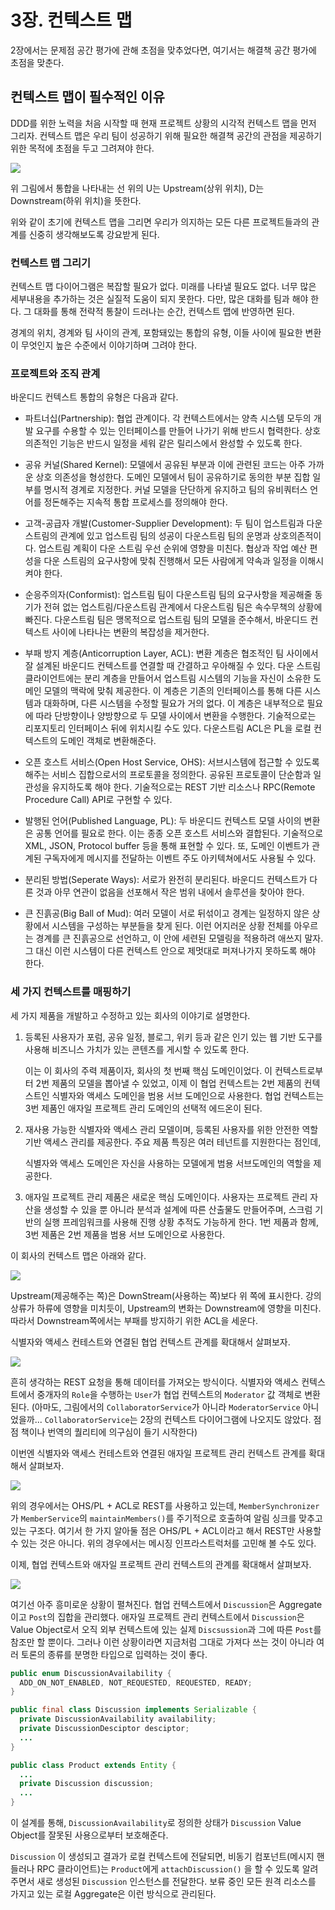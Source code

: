 # 3장. 컨텍스트 맵

2장에서는 문제점 공간 평가에 관해 초점을 맞추었다면, 여기서는 해결책 공간 평가에 초점을 맞춘다.  

## 컨텍스트 맵이 필수적인 이유

DDD를 위한 노력을 처음 시작할 때 현재 프로젝트 상황의 시각적 컨텍스트 맵을 먼저 그리자. 컨텍스트 맵은 우리 팀이 성공하기 위해 필요한 해결책 공간의 관점을
제공하기 위한 목적에 초점을 두고 그려져야 한다.

![](.gitbook/assets/ddd_4.png)

위 그림에서 통합을 나타내는 선 위의 U는 Upstream(상위 위치), D는 Downstream(하위 위치)을 뜻한다.

위와 같이 초기에 컨텍스트 맵을 그리면 우리가 의지하는 모든 다른 프로젝트들과의 관계를 신중히 생각해보도록 강요받게 된다.

### 컨텍스트 맵 그리기

컨텍스트 맵 다이어그램은 복잡할 필요가 없다. 미래를 나타낼 필요도 없다. 너무 많은 세부내용을 추가하는 것은 실질적 도움이 되지 못한다.
다만, 많은 대화를 팀과 해야 한다. 그 대화를 통해 전략적 통찰이 드러나는 순간, 컨텍스트 맵에 반영하면 된다.

경계의 위치, 경계와 팀 사이의 관계, 포함돼있는 통합의 유형, 이들 사이에 필요한 변환이 무엇인지 높은 수준에서 이야기하며 그려야 한다.

### 프로젝트와 조직 관계

바운디드 컨텍스트 통합의 유형은 다음과 같다.

* 파트너십(Partnership): 협업 관계이다. 각 컨텍스트에서는 양측 시스템 모두의 개발 요구를 수용할 수 있는 인터페이스를 만들어 나가기 위해 반드시 협력한다.
상호 의존적인 기능은 반드시 일정을 세워 같은 릴리스에서 완성할 수 있도록 한다.

* 공유 커널(Shared Kernel): 모델에서 공유된 부분과 이에 관련된 코드는 아주 가까운 상호 의존성을 형성한다. 도메인 모델에서 팀이 공유하기로 동의한 부분 집합
일부를 명시적 경계로 지정한다. 커널 모델을 단단하게 유지하고 팀의 유비쿼터스 언어를 정돈해주는 지속적 통합 프로세스를 정의해야 한다.

* 고객-공급자 개발(Customer-Supplier Development): 두 팀이 업스트림과 다운스트림의 관계에 있고 업스트림 팀의 성공이 다운스트림 팀의 운명과 상호의존적이다.
업스트림 계획이 다운 스트림 우선 순위에 영향을 미친다. 협상과 작업 예산 편성을 다운 스트림의 요구사항에 맞춰 진행해서 모든 사람에게 약속과 일정을 이해시켜야 한다.

* 순응주의자(Conformist): 업스트림 팀이 다운스트림 팀의 요구사항을 제공해줄 동기가 전혀 없는 업스트림/다운스트림 관계에서 다운스트림 팀은 속수무책의 상황에 빠진다.
다운스트림 팀은 맹목적으로 업스트림 팀의 모델을 준수해서, 바운디드 컨텍스트 사이에 나타나는 변환의 복잡성을 제거한다.
  
* 부패 방지 계층(Anticorruption Layer, ACL): 변환 계층은 협조적인 팀 사이에서 잘 설계된 바운디드 컨텍스트를 연결할 때 간결하고 우아해질 수 있다.
다운 스트림 클라이언트에는 분리 계층을 만들어서 업스트림 시스템의 기능을 자신이 소유한 도메인 모델의 맥락에 맞춰 제공한다. 이 계층은 기존의 인터페이스를 통해
  다른 시스템과 대화하며, 다른 시스템을 수정할 필요가 거의 없다. 이 계층은 내부적으로 필요에 따라 단방향이나 양방향으로 두 모델 사이에서 변환을 수행한다.
  기술적으로는 리포지토리 인터페이스 뒤에 위치시킬 수도 있다. 다운스트림 ACL은 PL을 로컬 컨텍스트의 도메인 객체로 변환해준다.
  
* 오픈 호스트 서비스(Open Host Service, OHS): 서브시스템에 접근할 수 있도록 해주는 서비스 집합으로서의 프로토콜을 정의한다. 공유된 프로토콜이 단순함과 일관성을 유지하도록 해야 한다.
기술적으로는 REST 기반 리소스나 RPC(Remote Procedure Call) API로 구현할 수 있다. 

* 발행된 언어(Published Language, PL): 두 바운디드 컨텍스트 모델 사이의 변환은 공통 언어를 필요로 한다. 이는 종종 오픈 호스트 서비스와 결합된다.
기술적으로 XML, JSON, Protocol buffer 등을 통해 표현할 수 있다. 또, 도메인 이벤트가 관계된 구독자에게 메시지를 전달하는 이벤트 주도 아키텍쳐에서도 사용될 수 있다.

* 분리된 방법(Seperate Ways): 서로가 완전히 분리된다. 바운디드 컨텍스트가 다른 것과 아무 연관이 없음을 선포해서 작은 범위 내에서 솔루션을 찾아야 한다.

* 큰 진흙공(Big Ball of Mud): 여러 모델이 서로 뒤섞이고 경계는 일정하지 않은 상황에서 시스템을 구성하는 부분들을 찾게 된다. 이런 어지러운 상황 전체를
아우르는 경계를 큰 진흙공으로 선언하고, 이 안에 세련된 모델링을 적용하려 애쓰지 말자. 그 대신 이런 시스템이 다른 컨텍스트 안으로 제멋대로 퍼져나가지 못하도록 해야 한다.
  
### 세 가지 컨텍스트를 매핑하기

세 가지 제품을 개발하고 수정하고 있는 회사의 이야기로 설명한다.

1. 등록된 사용자가 포럼, 공유 일정, 블로그, 위키 등과 같은 인기 있는 웹 기반 도구를 사용해 비즈니스 가치가 있는 콘텐츠를 게시할 수 있도록 한다.

   이는 이 회사의 주력 제품이자, 회사의 첫 번째 핵심 도메인이었다. 이 컨텍스트로부터 2번 제품의 모델을 뽑아낼 수 있었고, 이제 이 협업 컨텍스트는 2번 제품의
   컨텍스트인 식별자와 액세스 도메인을 범용 서브 도메인으로 사용한다. 협업 컨텍스트는 3번 제품인 애자일 프로젝트 관리 도메인의 선택적 에드온이 된다.

2. 재사용 가능한 식별자와 액세스 관리 모델이며, 등록된 사용자를 위한 안전한 역할 기반 액세스 관리를 제공한다. 주요 제품 특징은 여러 테넌트를 지원한다는 점인데,

   식별자와 액세스 도메인은 자신을 사용하는 모델에게 범용 서브도메인의 역할을 제공한다.

3. 애자일 프로젝트 관리 제품은 새로운 핵심 도메인이다. 사용자는 프로젝트 관리 자산을 생성할 수 있을 뿐 아니라 분석과 설계에 따른 산출물도 만들어주며,
   스크럼 기반의 실행 프레임워크를 사용해 진행 상황 추적도 가능하게 한다. 1번 제품과 함께, 3번 제품은 2번 제품을 범용 서브 도메인으로 사용한다.

이 회사의 컨텍스트 맵은 아래와 같다.

![](.gitbook/assets/ddd_5.png)

Upstream(제공해주는 쪽)은 DownStream(사용하는 쪽)보다 위 쪽에 표시한다. 강의 상류가 하류에 영향을 미치듯이, Upstream의 변화는 Downstream에
영향을 미친다. 따라서 Downstream쪽에서는 부패를 방지하기 위한 ACL을 세운다.

식별자와 액세스 컨테스트와 연결된 협업 컨텍스트 관계를 확대해서 살펴보자.

![](.gitbook/assets/ddd_6.png)

흔히 생각하는 REST 요청을 통해 데이터를 가져오는 방식이다.
식별자와 액세스 컨텍스트에서 중개자의 `Role`을 수행하는 `User`가 협업 컨텍스트의 `Moderator` 값 객체로 변환된다.
(아마도, 그림에서의 `CollaboratorService`가 아니라 `ModeratorService` 아니었을까... `CollaboratorService`는 2장의 컨텍스트 다이어그램에 나오지도 않았다. 점점 책이나 번역의 퀄리티에 의구심이 들기 시작한다)

이번엔 식별자와 액세스 컨테스트와 연결된 애자일 프로젝트 관리 컨텍스트 관계를 확대해서 살펴보자.

![](.gitbook/assets/ddd_7.png)

위의 경우에서는 OHS/PL + ACL로 REST를 사용하고 있는데, `MemberSynchronizer`가 `MemberService`의 `maintainMembers()`를 주기적으로 호출하여
알림 싱크를 맞추고 있는 구조다. 여기서 한 가지 알아둘 점은 OHS/PL + ACL이라고 해서 REST만 사용할 수 있는 것은 아니다. 위의 경우에서는 메시징 인프라스트럭처를 고민해 볼 수도 있다.

이제, 협업 컨텍스트와 애자일 프로젝트 관리 컨텍스트의 관계를 확대해서 살펴보자.

![](.gitbook/assets/ddd_8.png)

여기선 아주 흥미로운 상황이 펼쳐진다. 협업 컨텍스트에서 `Discussion`은 Aggregate 이고 `Post`의 집합을 관리했다. 애자일 프로젝트 관리 컨텍스트에서
`Discussion`은 Value Object로서 오직 외부 컨텍스트에 있는 실제 `Discsussion`과 그에 따른 `Post`를 참조만 할 뿐이다.
그러나 이런 상황이라면 지금처럼 그대로 가져다 쓰는 것이 아니라 여러 토론의 종류를 분명한 타입으로 입력하는 것이 좋다.

```java
public enum DiscussionAvailability {
  ADD_ON_NOT_ENABLED, NOT_REQUESTED, REQUESTED, READY;
}

public final class Discussion implements Serializable {
  private DiscussionAvailability availability;
  private DiscussionDesciptor desciptor;
  ... 
}

public class Product extends Entity {
  ...
  private Discussion discussion;
  ...
}
```

이 설계를 통해, `DiscussionAvailability`로 정의한 상태가 `Discussion` Value Object를 잘못된 사용으로부터 보호해준다.

`Discussion` 이 생성되고 결과가 로컬 컨텍스트에 전달되면, 비동기 컴포넌트(메시지 핸들러나 RPC 클라이언트)는 `Product`에게 `attachDiscussion()`
을 할 수 있도록 알려주면서 새로 생성된 `Discussion` 인스턴스를 전달한다. 보류 중인 모든 원격 리소스를 가지고 있는 로컬 Aggregate은 이런 방식으로 관리된다.

